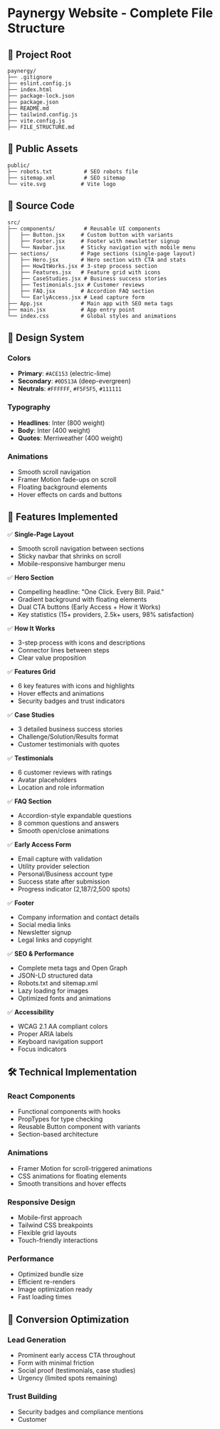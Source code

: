 # Paynergy Website - Complete File Structure

## 📁 Project Root
```
paynergy/
├── .gitignore
├── eslint.config.js
├── index.html
├── package-lock.json
├── package.json
├── README.md
├── tailwind.config.js
├── vite.config.js
├── FILE_STRUCTURE.md
```

## 📁 Public Assets
```
public/
├── robots.txt          # SEO robots file
├── sitemap.xml         # SEO sitemap
└── vite.svg           # Vite logo
```

## 📁 Source Code
```
src/
├── components/         # Reusable UI components
│   ├── Button.jsx     # Custom button with variants
│   ├── Footer.jsx     # Footer with newsletter signup
│   └── Navbar.jsx     # Sticky navigation with mobile menu
├── sections/          # Page sections (single-page layout)
│   ├── Hero.jsx       # Hero section with CTA and stats
│   ├── HowItWorks.jsx # 3-step process section
│   ├── Features.jsx   # Feature grid with icons
│   ├── CaseStudies.jsx # Business success stories
│   ├── Testimonials.jsx # Customer reviews
│   ├── FAQ.jsx        # Accordion FAQ section
│   └── EarlyAccess.jsx # Lead capture form
├── App.jsx            # Main app with SEO meta tags
├── main.jsx           # App entry point
└── index.css          # Global styles and animations
```

## 🎨 Design System

### Colors
- **Primary**: `#ACE153` (electric-lime)
- **Secondary**: `#0D513A` (deep-evergreen)
- **Neutrals**: `#FFFFFF`, `#F5F5F5`, `#111111`

### Typography
- **Headlines**: Inter (800 weight)
- **Body**: Inter (400 weight)
- **Quotes**: Merriweather (400 weight)

### Animations
- Smooth scroll navigation
- Framer Motion fade-ups on scroll
- Floating background elements
- Hover effects on cards and buttons

## 🚀 Features Implemented

✅ **Single-Page Layout**
- Smooth scroll navigation between sections
- Sticky navbar that shrinks on scroll
- Mobile-responsive hamburger menu

✅ **Hero Section**
- Compelling headline: "One Click. Every Bill. Paid."
- Gradient background with floating elements
- Dual CTA buttons (Early Access + How it Works)
- Key statistics (15+ providers, 2.5k+ users, 98% satisfaction)

✅ **How It Works**
- 3-step process with icons and descriptions
- Connector lines between steps
- Clear value proposition

✅ **Features Grid**
- 6 key features with icons and highlights
- Hover effects and animations
- Security badges and trust indicators

✅ **Case Studies**
- 3 detailed business success stories
- Challenge/Solution/Results format
- Customer testimonials with quotes

✅ **Testimonials**
- 6 customer reviews with ratings
- Avatar placeholders
- Location and role information

✅ **FAQ Section**
- Accordion-style expandable questions
- 8 common questions and answers
- Smooth open/close animations

✅ **Early Access Form**
- Email capture with validation
- Utility provider selection
- Personal/Business account type
- Success state after submission
- Progress indicator (2,187/2,500 spots)

✅ **Footer**
- Company information and contact details
- Social media links
- Newsletter signup
- Legal links and copyright

✅ **SEO & Performance**
- Complete meta tags and Open Graph
- JSON-LD structured data
- Robots.txt and sitemap.xml
- Lazy loading for images
- Optimized fonts and animations

✅ **Accessibility**
- WCAG 2.1 AA compliant colors
- Proper ARIA labels
- Keyboard navigation support
- Focus indicators

## 🛠️ Technical Implementation

### React Components
- Functional components with hooks
- PropTypes for type checking
- Reusable Button component with variants
- Section-based architecture

### Animations
- Framer Motion for scroll-triggered animations
- CSS animations for floating elements
- Smooth transitions and hover effects

### Responsive Design
- Mobile-first approach
- Tailwind CSS breakpoints
- Flexible grid layouts
- Touch-friendly interactions

### Performance
- Optimized bundle size
- Efficient re-renders
- Image optimization ready
- Fast loading times

## 🎯 Conversion Optimization

### Lead Generation
- Prominent early access CTA throughout
- Form with minimal friction
- Social proof (testimonials, case studies)
- Urgency (limited spots remaining)

### Trust Building
- Security badges and compliance mentions
- Customer

